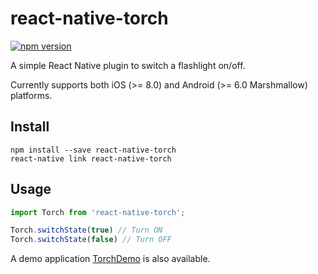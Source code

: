 # react-native-torch

[![npm version](https://badge.fury.io/js/react-native-torch.svg)](http://badge.fury.io/js/react-native-torch)

A simple React Native plugin to switch a flashlight on/off.

Currently supports both iOS (>= 8.0) and Android (>= 6.0 Marshmallow) platforms.

## Install

```shell
npm install --save react-native-torch
react-native link react-native-torch
```

## Usage

```js
import Torch from 'react-native-torch';

Torch.switchState(true) // Turn ON
Torch.switchState(false) // Turn OFF
```

A demo application [TorchDemo](https://github.com/ludo/TorchDemo) is also
available.
